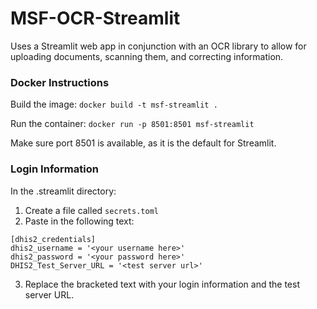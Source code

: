 # MSF-OCR-Streamlit

Uses a Streamlit web app in conjunction with an OCR library to allow for uploading documents, scanning them, and correcting information.

### Docker Instructions

Build the image: `docker build -t msf-streamlit .`

Run the container: `docker run -p 8501:8501 msf-streamlit`

Make sure port 8501 is available, as it is the default for Streamlit.

### Login Information

In the .streamlit directory:
1. Create a file called `secrets.toml`
2. Paste in the following text: 
```
[dhis2_credentials]
dhis2_username = '<your username here>'
dhis2_password = '<your password here>'
DHIS2_Test_Server_URL = '<test server url>'
```
3. Replace the bracketed text with your login information and the test server URL.